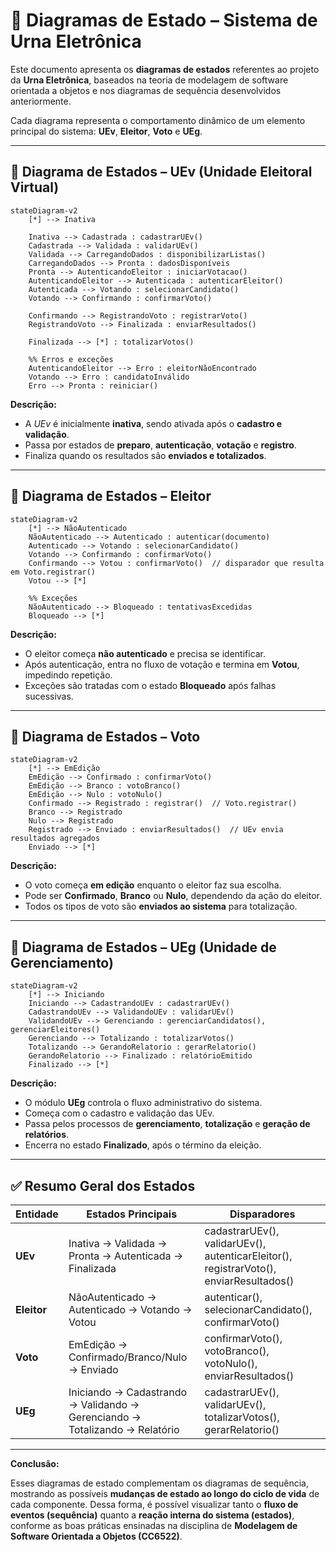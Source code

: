 # 📘 Diagramas de Estado – Sistema de Urna Eletrônica

Este documento apresenta os **diagramas de estados** referentes ao projeto da **Urna Eletrônica**, baseados na teoria de modelagem de software orientada a objetos e nos diagramas de sequência desenvolvidos anteriormente.

Cada diagrama representa o comportamento dinâmico de um elemento principal do sistema: **UEv**, **Eleitor**, **Voto** e **UEg**.

---

## 🔹 Diagrama de Estados – UEv (Unidade Eleitoral Virtual)

```mermaid
stateDiagram-v2
    [*] --> Inativa

    Inativa --> Cadastrada : cadastrarUEv()
    Cadastrada --> Validada : validarUEv()
    Validada --> CarregandoDados : disponibilizarListas()
    CarregandoDados --> Pronta : dadosDisponíveis
    Pronta --> AutenticandoEleitor : iniciarVotacao()
    AutenticandoEleitor --> Autenticada : autenticarEleitor()
    Autenticada --> Votando : selecionarCandidato()
    Votando --> Confirmando : confirmarVoto()

    Confirmando --> RegistrandoVoto : registrarVoto()
    RegistrandoVoto --> Finalizada : enviarResultados()

    Finalizada --> [*] : totalizarVotos()

    %% Erros e exceções
    AutenticandoEleitor --> Erro : eleitorNãoEncontrado
    Votando --> Erro : candidatoInválido
    Erro --> Pronta : reiniciar()
```

**Descrição:**

* A *UEv* é inicialmente **inativa**, sendo ativada após o **cadastro e validação**.
* Passa por estados de **preparo**, **autenticação**, **votação** e **registro**.
* Finaliza quando os resultados são **enviados e totalizados**.

---

## 🔹 Diagrama de Estados – Eleitor

```mermaid
stateDiagram-v2
    [*] --> NãoAutenticado
    NãoAutenticado --> Autenticado : autenticar(documento)
    Autenticado --> Votando : selecionarCandidato()
    Votando --> Confirmando : confirmarVoto()
    Confirmando --> Votou : confirmarVoto()  // disparador que resulta em Voto.registrar()
    Votou --> [*]

    %% Exceções
    NãoAutenticado --> Bloqueado : tentativasExcedidas
    Bloqueado --> [*]
```

**Descrição:**

* O eleitor começa **não autenticado** e precisa se identificar.
* Após autenticação, entra no fluxo de votação e termina em **Votou**, impedindo repetição.
* Exceções são tratadas com o estado **Bloqueado** após falhas sucessivas.

---

## 🔹 Diagrama de Estados – Voto

```mermaid
stateDiagram-v2
    [*] --> EmEdição
    EmEdição --> Confirmado : confirmarVoto()
    EmEdição --> Branco : votoBranco()
    EmEdição --> Nulo : votoNulo()
    Confirmado --> Registrado : registrar()  // Voto.registrar()
    Branco --> Registrado
    Nulo --> Registrado
    Registrado --> Enviado : enviarResultados()  // UEv envia resultados agregados
    Enviado --> [*]
```

**Descrição:**

* O voto começa **em edição** enquanto o eleitor faz sua escolha.
* Pode ser **Confirmado**, **Branco** ou **Nulo**, dependendo da ação do eleitor.
* Todos os tipos de voto são **enviados ao sistema** para totalização.

---

## 🔹 Diagrama de Estados – UEg (Unidade de Gerenciamento)

```mermaid
stateDiagram-v2
    [*] --> Iniciando
    Iniciando --> CadastrandoUEv : cadastrarUEv()
    CadastrandoUEv --> ValidandoUEv : validarUEv()
    ValidandoUEv --> Gerenciando : gerenciarCandidatos(), gerenciarEleitores()
    Gerenciando --> Totalizando : totalizarVotos()
    Totalizando --> GerandoRelatorio : gerarRelatorio()
    GerandoRelatorio --> Finalizado : relatórioEmitido
    Finalizado --> [*]
```

**Descrição:**

* O módulo **UEg** controla o fluxo administrativo do sistema.
* Começa com o cadastro e validação das UEv.
* Passa pelos processos de **gerenciamento**, **totalização** e **geração de relatórios**.
* Encerra no estado **Finalizado**, após o término da eleição.

---

## ✅ Resumo Geral dos Estados

| Entidade    | Estados Principais                                                          | Disparadores                                                                           |
| ----------- | --------------------------------------------------------------------------- | -------------------------------------------------------------------------------------- |
| **UEv**     | Inativa → Validada → Pronta → Autenticada → Finalizada                      | cadastrarUEv(), validarUEv(), autenticarEleitor(), registrarVoto(), enviarResultados() |
| **Eleitor** | NãoAutenticado → Autenticado → Votando → Votou                              | autenticar(), selecionarCandidato(), confirmarVoto()                                   |
| **Voto**    | EmEdição → Confirmado/Branco/Nulo → Enviado                                 | confirmarVoto(), votoBranco(), votoNulo(), enviarResultados()                          |
| **UEg**     | Iniciando → Cadastrando → Validando → Gerenciando → Totalizando → Relatório | cadastrarUEv(), validarUEv(), totalizarVotos(), gerarRelatorio()                       |

---

**Conclusão:**

Esses diagramas de estado complementam os diagramas de sequência, mostrando as possíveis **mudanças de estado ao longo do ciclo de vida** de cada componente. Dessa forma, é possível visualizar tanto o **fluxo de eventos (sequência)** quanto a **reação interna do sistema (estados)**, conforme as boas práticas ensinadas na disciplina de **Modelagem de Software Orientada a Objetos (CC6522)**.
